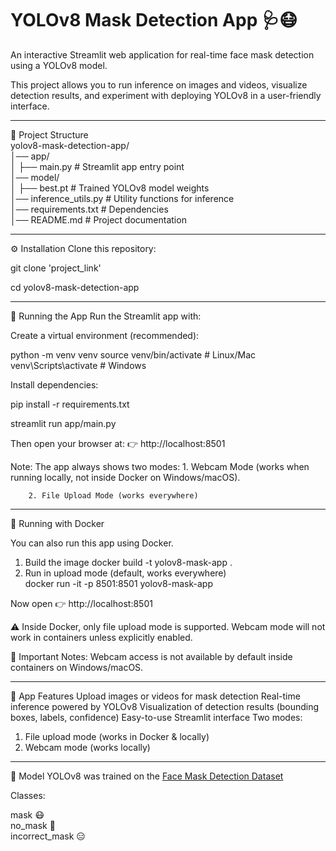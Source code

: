 # YOLOv8 Mask Detection App 🩺😷

An interactive Streamlit web application for real-time face mask detection using a YOLOv8 model.

This project allows you to run inference on images and videos,
visualize detection results, and experiment with deploying YOLOv8 in a user-friendly interface.

----------------------------------------------------------------------------------------------------------------------------------
📂 Project Structure <br>
yolov8-mask-detection-app/ <br>
│── app/ <br>
│   ├── main.py               # Streamlit app entry point <br>
│── model/ <br>
│   ├── best.pt               # Trained YOLOv8 model weights <br>
│── inference_utils.py        # Utility functions for inference <br>
│── requirements.txt          # Dependencies <br>
│── README.md                 # Project documentation <br>

----------------------------------------------------------------------------------------------------------------------------------
⚙️ Installation
Clone this repository:

git clone 'project_link'

cd yolov8-mask-detection-app


----------------------------------------------------------------------------------------------------------------------------------
🚀 Running the App
Run the Streamlit app with:

Create a virtual environment (recommended):

python -m venv venv
source venv/bin/activate   # Linux/Mac
venv\Scripts\activate      # Windows


Install dependencies:

pip install -r requirements.txt


streamlit run app/main.py


Then open your browser at:
👉 http://localhost:8501

Note:
    The app always shows two modes:
        1. Webcam Mode (works when running locally, not inside Docker on Windows/macOS).

        2. File Upload Mode (works everywhere)



----------------------------------------------------------------------------------------------------------------------------------

🐳 Running with Docker

You can also run this app using Docker.


1. Build the image
   docker build -t yolov8-mask-app .
2. Run in upload mode (default, works everywhere) <br>
    docker run -it -p 8501:8501 yolov8-mask-app

Now open 👉 http://localhost:8501

⚠️ Inside Docker, only file upload mode is supported. Webcam mode will not work in containers unless explicitly enabled.

📌 Important Notes:
Webcam access is not available by default inside containers on Windows/macOS.

----------------------------------------------------------------------------------------------------------------------------------

🎯 App Features
Upload images or videos for mask detection
Real-time inference powered by YOLOv8
Visualization of detection results (bounding boxes, labels, confidence)
Easy-to-use Streamlit interface
Two modes:
 1. File upload mode (works in Docker & locally)
 2. Webcam mode (works locally)

----------------------------------------------------------------------------------------------------------------------------------
🧠 Model
YOLOv8 was trained on the [Face Mask Detection Dataset](https://www.kaggle.com/datasets/andrewmvd/face-mask-detection)

Classes:

mask 😷 <br>
no_mask 🚫 <br>
incorrect_mask 😑 <br>
